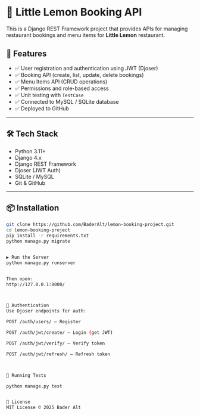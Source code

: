 # 🍋 Little Lemon Booking API

This is a Django REST Framework project that provides APIs for managing restaurant bookings and menu items for **Little Lemon** restaurant.

## 🚀 Features

- ✅ User registration and authentication using JWT (Djoser)
- ✅ Booking API (create, list, update, delete bookings)
- ✅ Menu Items API (CRUD operations)
- ✅ Permissions and role-based access
- ✅ Unit testing with `TestCase`
- ✅ Connected to MySQL / SQLite database
- ✅ Deployed to GitHub

---

## 🛠️ Tech Stack

- Python 3.11+
- Django 4.x
- Django REST Framework
- Djoser (JWT Auth)
- SQLite / MySQL
- Git & GitHub

---

## 📦 Installation

```bash
git clone https://github.com/BaderAlt/lemon-booking-project.git
cd lemon-booking-project
pip install -r requirements.txt
python manage.py migrate


▶️ Run the Server
python manage.py runserver


Then open:
http://127.0.0.1:8000/



🔐 Authentication
Use Djoser endpoints for auth:

POST /auth/users/ – Register

POST /auth/jwt/create/ – Login (get JWT)

POST /auth/jwt/verify/ – Verify token

POST /auth/jwt/refresh/ – Refresh token



🧪 Running Tests

python manage.py test


📝 License
MIT License © 2025 Bader Alt